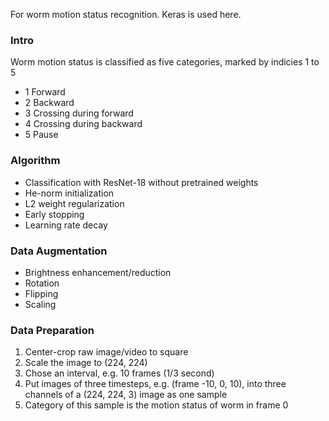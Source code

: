 For worm motion status recognition. Keras is used here.
### Intro
Worm motion status is classified as five categories, marked by indicies 1 to 5
* 1 Forward
* 2 Backward
* 3 Crossing during forward
* 4 Crossing during backward
* 5 Pause

### Algorithm
* Classification with ResNet-18 without pretrained weights
* He-norm initialization
* L2 weight regularization
* Early stopping
* Learning rate decay

### Data Augmentation
* Brightness enhancement/reduction
* Rotation
* Flipping
* Scaling

### Data Preparation
1. Center-crop raw image/video to square
2. Scale the image to (224, 224)
3. Chose an interval, e.g. 10 frames (1/3 second)
4. Put images of three timesteps, e.g. (frame -10, 0, 10), into three channels of a (224, 224, 3) image as one sample
5. Category of this sample is the motion status of worm in frame 0
